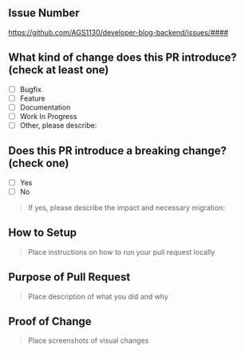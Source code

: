 ## Issue Number

https://github.com/AGS1130/developer-blog-backend/issues/####

## What kind of change does this PR introduce? (check at least one)

- [ ] Bugfix
- [ ] Feature
- [ ] Documentation
- [ ] Work In Progress
- [ ] Other, please describe:

## Does this PR introduce a breaking change? (check one)

- [ ] Yes
- [ ] No

> If yes, please describe the impact and necessary migration:

## How to Setup

> Place instructions on how to run your pull request locally

## Purpose of Pull Request

> Place description of what you did and why

## Proof of Change

> Place screenshots of visual changes
